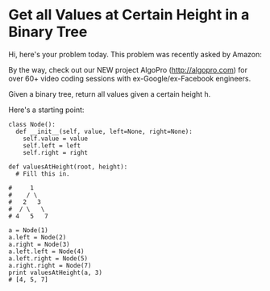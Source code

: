 # Get all Values at Certain Height in a Binary Tree
Hi, here's your problem today. This problem was recently asked by Amazon:

By the way, check out our NEW project AlgoPro (http://algopro.com) for over 60+ video coding sessions with ex-Google/ex-Facebook engineers.

Given a binary tree, return all values given a certain height h.

Here's a starting point:
```
class Node():
  def __init__(self, value, left=None, right=None):
    self.value = value
    self.left = left
    self.right = right

def valuesAtHeight(root, height):
  # Fill this in.

#     1
#    / \
#   2   3
#  / \   \
# 4   5   7

a = Node(1)
a.left = Node(2)
a.right = Node(3)
a.left.left = Node(4)
a.left.right = Node(5)
a.right.right = Node(7)
print valuesAtHeight(a, 3)
# [4, 5, 7]
```
